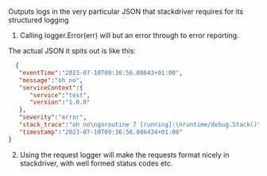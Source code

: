 Outputs logs in the very particular JSON that stackdriver requires for its structured logging

1. Calling logger.Error(err) will but an error through to error reporting. 

The actual JSON it spits out is like this:

```json
  {
   "eventTime":"2023-07-10T09:36:56.08643+01:00",
   "message":"oh no",
   "serviceContext":{
      "service":"test",
      "version":"1.0.0"
   },
   "severity":"error",
   "stack_trace":"oh no\ngoroutine 7 [running]:\nruntime/debug.Stack()\n\t/opt/homebrew/Cellar/go/1.20.5/libexec/src/runtime/debug/stack.go:24 +0x64\ngithub.com/CharlesWinter/sdl.Logger.Error({0x14000130070, {{0x102c08603, 0x4}, {0x102c086b9, 0x5}}}, {0x102cbafd8?, 0x1400005b030})\n\t/Users/charleswinter/workspace/sdl/logger.go:84 +0x44\ngithub.com/CharlesWinter/sdl_test.TestLoggingErrors.func1(0x14000138000)\n\t/Users/charleswinter/workspace/sdl/logger_test.go:26 +0x168\ntesting.tRunner(0x14000138000, 0x102cb9c20)\n\t/opt/homebrew/Cellar/go/1.20.5/libexec/src/testing/testing.go:1576 +0x10c\ncreated by testing.(*T).Run\n\t/opt/homebrew/Cellar/go/1.20.5/libexec/src/testing/testing.go:1629 +0x368\n",
   "timestamp":"2023-07-10T09:36:56.086434+01:00"
}
```

2. Using the request logger will make the requests format nicely in stackdriver, with well formed status codes etc.



